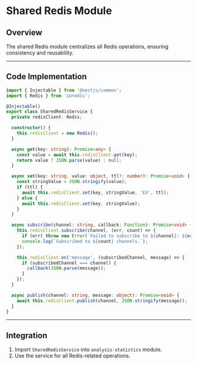 
# Shared Redis Module

## Overview
The shared Redis module centralizes all Redis operations, ensuring consistency and reusability.

---

## Code Implementation

```typescript
import { Injectable } from '@nestjs/common';
import { Redis } from 'ioredis';

@Injectable()
export class SharedRedisService {
  private redisClient: Redis;

  constructor() {
    this.redisClient = new Redis();
  }

  async get(key: string): Promise<any> {
    const value = await this.redisClient.get(key);
    return value ? JSON.parse(value) : null;
  }

  async set(key: string, value: object, ttl?: number): Promise<void> {
    const stringValue = JSON.stringify(value);
    if (ttl) {
      await this.redisClient.set(key, stringValue, 'EX', ttl);
    } else {
      await this.redisClient.set(key, stringValue);
    }
  }

  async subscribe(channel: string, callback: Function): Promise<void> {
    this.redisClient.subscribe(channel, (err, count) => {
      if (err) throw new Error(`Failed to subscribe to ${channel}: ${err.message}`);
      console.log(`Subscribed to ${count} channels.`);
    });

    this.redisClient.on('message', (subscribedChannel, message) => {
      if (subscribedChannel === channel) {
        callback(JSON.parse(message));
      }
    });
  }

  async publish(channel: string, message: object): Promise<void> {
    await this.redisClient.publish(channel, JSON.stringify(message));
  }
}
```

---

## Integration
1. Import `SharedRedisService` into `analysis-statistics` module.
2. Use the service for all Redis-related operations.

